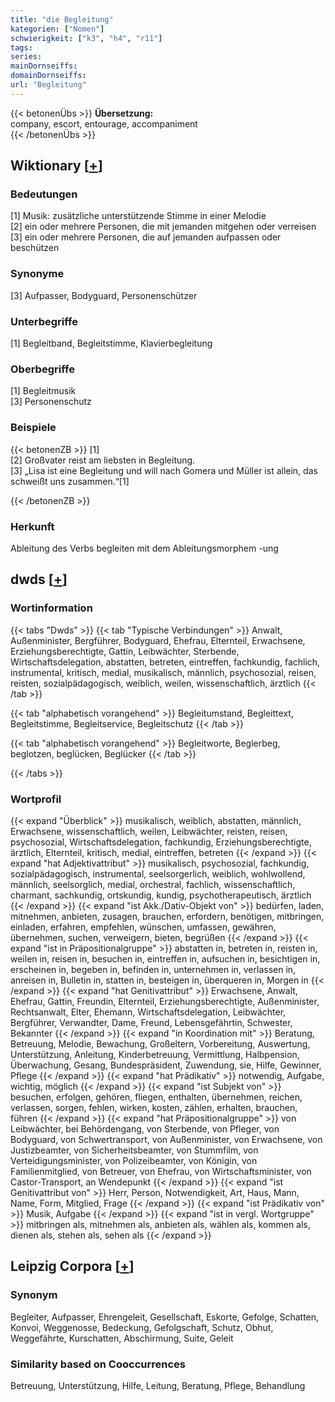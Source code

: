 ```yaml
---
title: "die Begleitung"
kategorien: ["Nomen"]
schwierigkeit: ["k3", "h4", "r11"]
tags:
series:
mainDornseiffs:
domainDornseiffs:
url: "Begleitung"
---
```


{{< betonenÜbs >}}
**Übersetzung:**  
company, escort, entourage, accompaniment  
{{< /betonenÜbs >}}

## Wiktionary [[+](https://de.wiktionary.org/wiki/Begleitung)]

### Bedeutungen
[1] Musik: zusätzliche unterstützende Stimme in einer Melodie  
[2] ein oder mehrere Personen, die mit jemanden mitgehen oder verreisen  
[3] ein oder mehrere Personen, die auf jemanden aufpassen oder beschützen  

### Synonyme
[3] Aufpasser, Bodyguard, Personenschützer  

### Unterbegriffe
[1] Begleitband, Begleitstimme, Klavierbegleitung  

### Oberbegriffe
[1] Begleitmusik  
[3] Personenschutz  

### Beispiele
{{< betonenZB >}}
[1]  
[2] Großvater reist am liebsten in Begleitung.  
[3] „Lisa ist eine Begleitung und will nach Gomera und Müller ist allein, das schweißt uns zusammen.“[1]  

{{< /betonenZB >}}
### Herkunft
Ableitung des Verbs begleiten mit dem Ableitungsmorphem -ung  



## dwds [[+](https://www.dwds.de/wb/Begleitung)]

### Wortinformation
{{< tabs "Dwds" >}}
{{< tab "Typische Verbindungen" >}}
Anwalt, Außenminister, Bergführer, Bodyguard, Ehefrau, Elternteil, Erwachsene, Erziehungsberechtigte, Gattin, Leibwächter, Sterbende, Wirtschaftsdelegation, abstatten, betreten, eintreffen, fachkundig, fachlich, instrumental, kritisch, medial, musikalisch, männlich, psychosozial, reisen, reisten, sozialpädagogisch, weiblich, weilen, wissenschaftlich, ärztlich
{{< /tab >}}

{{< tab "alphabetisch vorangehend" >}}
Begleitumstand, Begleittext, Begleitstimme, Begleitservice, Begleitschutz
{{< /tab >}}

{{< tab "alphabetisch vorangehend" >}}
Begleitworte, Beglerbeg, beglotzen, beglücken, Beglücker
{{< /tab >}}

{{< /tabs >}}

### Wortprofil
{{< expand "Überblick" >}} musikalisch, weiblich, abstatten, männlich, Erwachsene, wissenschaftlich, weilen, Leibwächter, reisten, reisen, psychosozial, Wirtschaftsdelegation, fachkundig, Erziehungsberechtigte, ärztlich, Elternteil, kritisch, medial, eintreffen, betreten {{< /expand >}}
{{< expand "hat Adjektivattribut" >}} musikalisch, psychosozial, fachkundig, sozialpädagogisch, instrumental, seelsorgerlich, weiblich, wohlwollend, männlich, seelsorglich, medial, orchestral, fachlich, wissenschaftlich, charmant, sachkundig, ortskundig, kundig, psychotherapeutisch, ärztlich {{< /expand >}}
{{< expand "ist Akk./Dativ-Objekt von" >}} bedürfen, laden, mitnehmen, anbieten, zusagen, brauchen, erfordern, benötigen, mitbringen, einladen, erfahren, empfehlen, wünschen, umfassen, gewähren, übernehmen, suchen, verweigern, bieten, begrüßen {{< /expand >}}
{{< expand "ist in Präpositionalgruppe" >}} abstatten in, betreten in, reisten in, weilen in, reisen in, besuchen in, eintreffen in, aufsuchen in, besichtigen in, erscheinen in, begeben in, befinden in, unternehmen in, verlassen in, anreisen in, Bulletin in, statten in, besteigen in, überqueren in, Morgen in {{< /expand >}}
{{< expand "hat Genitivattribut" >}} Erwachsene, Anwalt, Ehefrau, Gattin, Freundin, Elternteil, Erziehungsberechtigte, Außenminister, Rechtsanwalt, Elter, Ehemann, Wirtschaftsdelegation, Leibwächter, Bergführer, Verwandter, Dame, Freund, Lebensgefährtin, Schwester, Bekannter {{< /expand >}}
{{< expand "in Koordination mit" >}} Beratung, Betreuung, Melodie, Bewachung, Großeltern, Vorbereitung, Auswertung, Unterstützung, Anleitung, Kinderbetreuung, Vermittlung, Halbpension, Überwachung, Gesang, Bundespräsident, Zuwendung, sie, Hilfe, Gewinner, Pflege {{< /expand >}}
{{< expand "hat Prädikativ" >}} notwendig, Aufgabe, wichtig, möglich {{< /expand >}}
{{< expand "ist Subjekt von" >}} besuchen, erfolgen, gehören, fliegen, enthalten, übernehmen, reichen, verlassen, sorgen, fehlen, wirken, kosten, zählen, erhalten, brauchen, führen {{< /expand >}}
{{< expand "hat Präpositionalgruppe" >}} von Leibwächter, bei Behördengang, von Sterbende, von Pfleger, von Bodyguard, von Schwertransport, von Außenminister, von Erwachsene, von Justizbeamter, von Sicherheitsbeamter, von Stummfilm, von Verteidigungsminister, von Polizeibeamter, von Königin, von Familienmitglied, von Betreuer, von Ehefrau, von Wirtschaftsminister, von Castor-Transport, an Wendepunkt {{< /expand >}}
{{< expand "ist Genitivattribut von" >}} Herr, Person, Notwendigkeit, Art, Haus, Mann, Name, Form, Mitglied, Frage {{< /expand >}}
{{< expand "ist Prädikativ von" >}} Musik, Aufgabe {{< /expand >}}
{{< expand "ist in vergl. Wortgruppe" >}} mitbringen als, mitnehmen als, anbieten als, wählen als, kommen als, dienen als, stehen als, sehen als {{< /expand >}}

## Leipzig Corpora [[+](https://corpora.uni-leipzig.de/en/res?word=Begleitung&corpusId=deu_newscrawl-public_2018)]


### Synonym
Begleiter, Aufpasser, Ehrengeleit, Gesellschaft, Eskorte, Gefolge, Schatten, Konvoi, Weggenosse, Bedeckung, Gefolgschaft, Schutz, Obhut, Weggefährte, Kurschatten, Abschirmung, Suite, Geleit


### Similarity based on Cooccurrences
Betreuung, Unterstützung, Hilfe, Leitung, Beratung, Pflege, Behandlung

